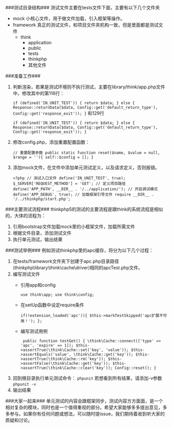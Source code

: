###测试目录结构###
测试文件主要在tests文件下面，主要有以下几个文件夹
- mock 小核心文件，用于做文件加载，引入框架等操作。
- framework 真正的测试文件，和项目文件夹机构一致，但是里面都是测试文件
  - think
     - application
     - public
     - tests
     - thinkphp
     - 其他文件

###准备工作###
1. 判断渲染，若果是测试环境则不执行测试，主要在library/think/app.php文件中，修改其中的第116行：

    `if (defined('IN_UNIT_TEST')) {
        return $data;
    } else {
        Response::returnData($data, Config::get('default_return_type'), Config::get('response_exit'));
    }`
    和129行
    
    `if (defined('IN_UNIT_TEST')) {
        return $data;
    } else {
        Response::returnData($data, Config::get('default_return_type'), Config::get('response_exit'));
    }`
    
2. 修改config.php，添加重置配置函数：
    
    
    `// 重置配置参数
    public static function reset($name, $value = null, $range = ''){
       self::$config = [];
    }`

3. 添加mock文件，在文件中添加单元测试定义，以及请求定义，否则报错。

    `<?php
    // 测试入口文件
    define('IN_UNIT_TEST', true);
    $_SERVER['REQUEST_METHOD'] = 'GET';
    // 定义项目路径
    define('APP_PATH', __DIR__ . '/../application/');
    // 开启调试模式
    define('APP_DEBUG', true);
    // 加载框架引导文件
    require __DIR__ . '/../thinkphp/start.php';`
    
###主要测试流程###
thinkphp5的测试的主要流程是跟think的系统流程是相似的，大体的流程为：
1. 引用bootstrap文件加载mock里的小框架文件，加载所需文件
2. 根据文件目录，添加测试文件
3. 执行单元测试，输出结果
    
###测试举例###
例如测试thinkphp里的apc缓存，将分为以下几个过程：
1. 在tests/framework文件夹下创建于apc.php目录路径(thinkphp\library\think\cache\driver)相同的apcTest.php文件。
2. 编写测试文件
   - 引用app和config
   
     `use think\app;
      use think\config;`
   - 在setUp函数中设定require条件
   
     `if(!extension_loaded('apc')){
            $this->markTestSkipped('apc扩展不可用！');
      };`

   - 编写测试用例
   
        ` public function testGet()
        {
            \think\Cache::connect(['type' => 'apc', 'expire' => 1]);
            $this->assertTrue(\think\Cache::set('key', 'value'));
            $this->assertEquals('value', \think\Cache::get('key'));
            $this->assertTrue(\think\Cache::rm('key'));
            $this->assertFalse(\think\Cache::get('key'));
            $this->assertTrue(\think\Cache::clear('key'));
            Config::reset();
        }`
3. 回到根目录执行单元测试命令：
    `phpunit`
    若想看到所有结果，请添加-v参数
    `phpunit -v`
4. 输出结果

###大家一起来###
单元测试的内容会跟框架同步，测试内容方方面面，是一个相对复杂的模块，同时也是一个值得重视的部分。希望大家能够多多提出意见，多多参与。如果你有任何问题或想法，可以随时提issue，我们期待着收到听大家的质疑和讨论。
    
